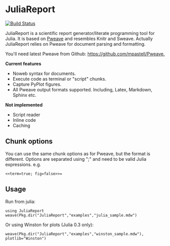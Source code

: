 # JuliaReport

[![Build Status](https://travis-ci.org/mpastell/JuliaReport.jl.svg?branch=master)](https://travis-ci.org/mpastell/JuliaReport.jl)

JuliaReport is a scientific report generator/literate programming tool
for Julia. It is based on [Pweave](http://mpastell.com/pweave) and
resembles Knitr and Sweave. Actually JuliaReport relies on Pweave for
document parsing and formatting.

You'll need latest Pweave from Github: <https://github.com/mpastell/Pweave.>

**Current features**

* Noweb syntax for documents.
* Execute code as terminal or "script" chunks.
* Capture PyPlot figures.
* All Pweave output formats supported. Including, Latex, Markdown, Sphinx etc.

**Not implemented**

* Script reader
* Inline code
* Caching

## Chunk options

You can use the same chunk options as for Pweave, but the format is different. Options are separated
using ";" and need to be valid Julia expressions. e.g.


    <<term=true; fig=false>>=


## Usage

Run from julia:

    using JuliaReport
    weave(Pkg.dir("JuliaReport","examples","julia_sample.mdw")

Or using Winston for plots (Julia 0.3 only):

    weave(Pkg.dir("JuliaReport","examples","winston_sample.mdw"), plotlib="Winston")


